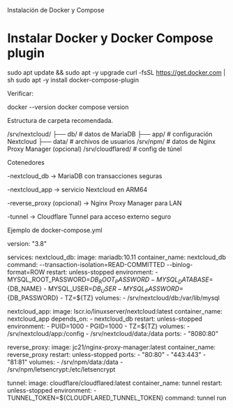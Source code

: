 Instalación de Docker y Compose

# Instalar Docker y Docker Compose plugin
sudo apt update && sudo apt -y upgrade
curl -fsSL https://get.docker.com | sh
sudo apt -y install docker-compose-plugin

Verificar:

docker --version
docker compose version

Estructura de carpeta recomendada.

/srv/nextcloud/
  ├── db/         # datos de MariaDB
  ├── app/        # configuración Nextcloud
  ├── data/       # archivos de usuarios
/srv/npm/          # datos de Nginx Proxy Manager (opcional)
/srv/cloudflared/  # config de túnel

Cotenedores

-nextcloud_db → MariaDB con transacciones seguras

-nextcloud_app → servicio Nextcloud en ARM64

-reverse_proxy (opcional) → Nginx Proxy Manager para LAN

-tunnel → Cloudflare Tunnel para acceso externo seguro


Ejemplo de docker-compose.yml

version: "3.8"

services:
  nextcloud_db:
    image: mariadb:10.11
    container_name: nextcloud_db
    command: --transaction-isolation=READ-COMMITTED --binlog-format=ROW
    restart: unless-stopped
    environment:
      - MYSQL_ROOT_PASSWORD=${DB_ROOT_PASSWORD}
      - MYSQL_DATABASE=${DB_NAME}
      - MYSQL_USER=${DB_USER}
      - MYSQL_PASSWORD=${DB_PASSWORD}
      - TZ=${TZ}
    volumes:
      - /srv/nextcloud/db:/var/lib/mysql

  nextcloud_app:
    image: lscr.io/linuxserver/nextcloud:latest
    container_name: nextcloud_app
    depends_on:
      - nextcloud_db
    restart: unless-stopped
    environment:
      - PUID=1000
      - PGID=1000
      - TZ=${TZ}
    volumes:
      - /srv/nextcloud/app:/config
      - /srv/nextcloud/data:/data
    ports:
      - "8080:80"

  reverse_proxy:
    image: jc21/nginx-proxy-manager:latest
    container_name: reverse_proxy
    restart: unless-stopped
    ports:
      - "80:80"
      - "443:443"
      - "81:81"
    volumes:
      - /srv/npm/data:/data
      - /srv/npm/letsencrypt:/etc/letsencrypt

  tunnel:
    image: cloudflare/cloudflared:latest
    container_name: tunnel
    restart: unless-stopped
    environment:
      - TUNNEL_TOKEN=${CLOUDFLARED_TUNNEL_TOKEN}
    command: tunnel run
